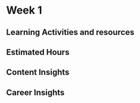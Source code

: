 <h1>Week 1</h1>
<h2>Learning Activities and resources</h2>
<h2>Estimated Hours</h2>
<h2>Content Insights</h2>
<h2>Career Insights</h2>
